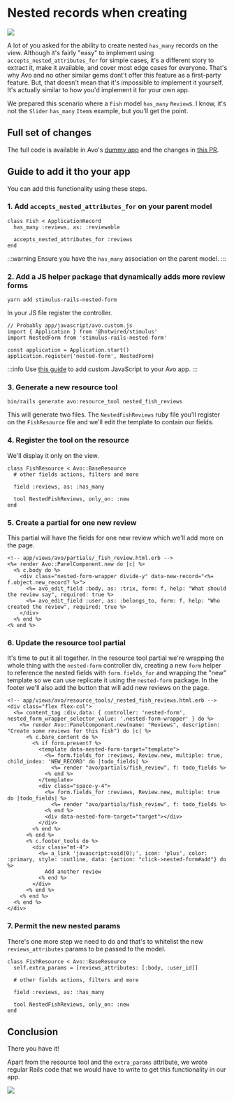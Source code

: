 # Nested records when creating

![](/assets/img/recipes/nested-records-when-creating/nested-records-demo.gif)

A lot of you asked for the ability to create nested `has_many` records on the <New /> view. Although it's fairly "easy" to implement using `accepts_nested_attributes_for` for simple cases, it's a different story to extract it, make it available, and cover most edge cases for everyone.
That's why Avo and no other similar gems dont't offer this feature as a first-party feature.
But, that doesn't mean that it's impossible to implement it yourself. It's actually similar to how you'd implement it for your own app.

We prepared this scenario where a `Fish` model `has_many` `Review`s. I know, it's not the `Slider` `has_many` `Item`s example, but you'll get the point.

## Full set of changes

The full code is available in Avo's [dummy app](https://github.com/avo-hq/avo/tree/main/spec/dummy) and the changes in [this PR](https://github.com/avo-hq/avo/pull/1472).

## Guide to add it tho your app

You can add this functionality using these steps.

### 1. Add `accepts_nested_attributes_for` on your parent model

```ruby{4}
class Fish < ApplicationRecord
  has_many :reviews, as: :reviewable

  accepts_nested_attributes_for :reviews
end
```

:::warning
Ensure you have the `has_many` association on the parent model.
:::

### 2. Add a JS helper package that dynamically adds more review forms

`yarn add stimulus-rails-nested-form`

In your JS file register the controller.

```js{3,6}
// Probably app/javascript/avo.custom.js
import { Application } from '@hotwired/stimulus'
import NestedForm from 'stimulus-rails-nested-form'

const application = Application.start()
application.register('nested-form', NestedForm)
```

:::info
Use [this guide](./../custom-asset-pipeline.html#add-custom-js-code-and-stimulus-controllers) to add custom JavaScript to your Avo app.
:::

### 3. Generate a new resource tool

`bin/rails generate avo:resource_tool nested_fish_reviews`

This will generate two files. The `NestedFishReviews` ruby file you'll register on the `FishResource` file and we'll edit the template to contain our fields.

### 4. Register the tool on the resource

We'll display it only on the <New /> view.

```ruby{6}
class FishResource < Avo::BaseResource
  # other fields actions, filters and more

  field :reviews, as: :has_many

  tool NestedFishReviews, only_on: :new
end
```

### 5. Create a partial for one new review

This partial will have the fields for one new review which we'll add more on the page.

```erb
<!-- app/views/avo/partials/_fish_review.html.erb -->
<%= render Avo::PanelComponent.new do |c| %>
  <% c.body do %>
    <div class="nested-form-wrapper divide-y" data-new-record="<%= f.object.new_record? %>">
      <%= avo_edit_field :body, as: :trix, form: f, help: "What should the review say", required: true %>
      <%= avo_edit_field :user, as: :belongs_to, form: f, help: "Who created the review", required: true %>
    </div>
  <% end %>
<% end %>
```

### 6. Update the resource tool partial

It's time to put it all together. In the resource tool partial we're wrapping the whole thing with the `nested-form` controller div, creating a new `form` helper to reference the nested fields with `form.fields_for` and wrapping the "new" template so we can use replicate it using the `nested-form` package.
In the footer we'll also add the button that will add new reviews on the page.

```erb
<!-- app/views/avo/resource_tools/_nested_fish_reviews.html.erb -->
<div class="flex flex-col">
  <%= content_tag :div,data: { controller: 'nested-form', nested_form_wrapper_selector_value: '.nested-form-wrapper' } do %>
    <%= render Avo::PanelComponent.new(name: "Reviews", description: "Create some reviews for this fish") do |c| %>
      <% c.bare_content do %>
        <% if form.present? %>
          <template data-nested-form-target="template">
            <%= form.fields_for :reviews, Review.new, multiple: true, child_index: 'NEW_RECORD' do |todo_fields| %>
              <%= render "avo/partials/fish_review", f: todo_fields %>
            <% end %>
          </template>
          <div class="space-y-4">
            <%= form.fields_for :reviews, Review.new, multiple: true do |todo_fields| %>
              <%= render "avo/partials/fish_review", f: todo_fields %>
            <% end %>
            <div data-nested-form-target="target"></div>
          </div>
        <% end %>
      <% end %>
      <% c.footer_tools do %>
        <div class="mt-4">
          <%= a_link 'javascript:void(0);', icon: 'plus', color: :primary, style: :outline, data: {action: "click->nested-form#add"} do %>
            Add another review
          <% end %>
        </div>
      <% end %>
    <% end %>
  <% end %>
</div>
```

### 7. Permit the new nested params

There's one more step we need to do and that's to whitelist the new `reviews_attributes` params to be passed to the model.

```ruby{2}
class FishResource < Avo::BaseResource
  self.extra_params = [reviews_attributes: [:body, :user_id]]

  # other fields actions, filters and more

  field :reviews, as: :has_many

  tool NestedFishReviews, only_on: :new
end
```

## Conclusion

There you have it!

Apart from the resource tool and the `extra_params` attribute, we wrote regular Rails code that we would have to write to get this functionality in our app.

![](/assets/img/recipes/nested-records-when-creating/nested-records-demo.gif)
